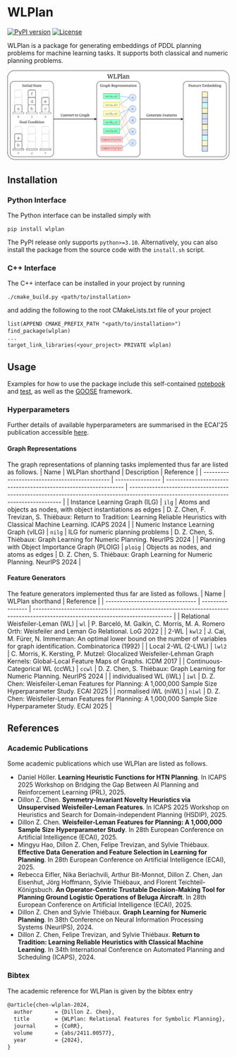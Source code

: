WLPlan
======

[![PyPI version](https://badge.fury.io/py/wlplan.svg)](https://pypi.org/project/wlplan/)
[![License](https://img.shields.io/pypi/l/wlplan)](https://github.com/DillonZChen/wlplan/LICENSE)

WLPlan is a package for generating embeddings of PDDL planning problems for machine learning tasks. It supports both classical and numeric planning problems.

<p align="center">
    <img src="wlplan.svg" alt="WLPlan" title="WLPlan"/>
</p>

## Installation
### Python Interface
The Python interface can be installed simply with

    pip install wlplan

The PyPI release only supports `python>=3.10`. Alternatively, you can also install the package from the source code with the `install.sh` script.

### C++ Interface
The C++ interface can be installed in your project by running

    ./cmake_build.py <path/to/installation>

and adding the following to the root CMakeLists.txt file of your project

    list(APPEND CMAKE_PREFIX_PATH "<path/to/installation>")
    find_package(wlplan)
    ...
    target_link_libraries(<your_project> PRIVATE wlplan)

## Usage
Examples for how to use the package include this self-contained [notebook](https://github.com/DillonZChen/wlplan/blob/main/docs/examples/blocksworld.ipynb) and [test](https://github.com/DillonZChen/wlplan/blob/main/tests/test_train_eval_blocks.py), as well as the [GOOSE](https://github.com/DillonZChen/goose) framework.

### Hyperparameters
Further details of available hyperparameters are summarised in the ECAI'25 publication accessible [here](https://arxiv.org/abs/2508.18515).

#### Graph Representations
The graph representations of planning tasks implemented thus far are listed as follows.
| Name                                          | WLPlan shorthand | Description                                                     | Reference                                                                                                                            |
| --------------------------------------------- | ---------------- | --------------------------------------------------------------- | ------------------------------------------------------------------------------------------------------------------------------------ |
| Instance Learning Graph (ILG)                 | `ilg`            | Atoms and objects as nodes, with object instantiations as edges | D. Z. Chen, F. Trevizan, S. Thiébaux:  Return to Tradition: Learning Reliable Heuristics with Classical Machine Learning. ICAPS 2024 |
| Numeric Instance Learning Graph (νILG)        | `nilg`           | ILG for numeric planning problems                               | D. Z. Chen, S. Thiébaux:  Graph Learning for Numeric Planning. NeurIPS 2024                                                          |
| Planning with Object Importance Graph (PLOIG) | `ploig`          | Objects as nodes, and atoms as edges                            | D. Z. Chen, S. Thiébaux:  Graph Learning for Numeric Planning. NeurIPS 2024                                                          |

#### Feature Generators
The feature generators implemented thus far are listed as follows.
| Name                             | WLPlan shorthand | Reference                                                                                                                       |
| -------------------------------- | ---------------- | ------------------------------------------------------------------------------------------------------------------------------- |
| Relational Weisfeiler-Leman (WL) | `wl`             | P. Barceló, M. Galkin, C. Morris, M. A. Romero Orth: Weisfeiler and Leman Go Relational. LoG 2022                               |
| 2-WL                             | `kwl2`           | J. Cai, M. Fürer, N. Immerman: An optimal lower bound on the number of variables for graph identification. Combinatorica (1992) |
| Local 2-WL (2-LWL)               | `lwl2`           | C. Morris, K. Kersting, P. Mutzel: Glocalized Weisfeiler-Lehman Graph Kernels: Global-Local Feature Maps of Graphs. ICDM 2017   |
| Continuous-Categorical WL (ccWL) | `ccwl`           | D. Z. Chen, S. Thiébaux: Graph Learning for Numeric Planning. NeurIPS 2024                                                      |
| individualised WL (iWL)          | `iwl`            | D. Z. Chen: Weisfeiler-Leman Features for Planning: A 1,000,000 Sample Size Hyperparameter Study. ECAI 2025                     |
| normalised iWL (niWL)            | `niwl`           | D. Z. Chen: Weisfeiler-Leman Features for Planning: A 1,000,000 Sample Size Hyperparameter Study. ECAI 2025                     |

## References
### Academic Publications
Some academic publications which use WLPlan are listed as follows.
- Daniel Höller. **Learning Heuristic Functions for HTN Planning**. In ICAPS 2025 Workshop on Bridging the Gap Between AI Planning and Reinforcement Learning (PRL), 2025.
- Dillon Z. Chen. **Symmetry-Invariant Novelty Heuristics via Unsupervised Weisfeiler-Leman Features**. In ICAPS 2025 Workshop on Heuristics and Search for Domain-independent Planning (HSDIP), 2025. 
- Dillon Z. Chen. **Weisfeiler-Leman Features for Planning: A 1,000,000 Sample Size Hyperparameter Study**. In 28th European Conference on Artificial Intelligence (ECAI), 2025. 
- Mingyu Hao, Dillon Z. Chen, Felipe Trevizan, and Sylvie Thiébaux. **Effective Data Generation and Feature Selection in Learning for Planning**. In 28th European Conference on Artificial Intelligence (ECAI), 2025. 
- Rebecca Eifler, Nika Beriachvili, Arthur Bit-Monnot, Dillon Z. Chen, Jan Eisenhut, Jörg Hoffmann, Sylvie Thiébaux, and Florent Teichteil-Königsbuch. **An Operator-Centric Trustable Decision-Making Tool for Planning Ground Logistic Operations of Beluga Aircraft**. In 28th European Conference on Artificial Intelligence (ECAI), 2025. 
- Dillon Z. Chen and Sylvie Thiébaux. **Graph Learning for Numeric Planning**. In 38th Conference on Neural Information Processing Systems (NeurIPS), 2024. 
- Dillon Z. Chen, Felipe Trevizan, and Sylvie Thiébaux. **Return to Tradition: Learning Reliable Heuristics with Classical Machine Learning**. In 34th International Conference on Automated Planning and Scheduling (ICAPS), 2024. 

### Bibtex
The academic reference for WLPlan is given by the bibtex entry
```
@article{chen-wlplan-2024,
  author       = {Dillon Z. Chen},
  title        = {WLPlan: Relational Features for Symbolic Planning},
  journal      = {CoRR},
  volume       = {abs/2411.00577},
  year         = {2024},
}
```
